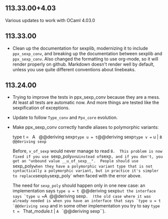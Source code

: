 ## 113.33.00+4.03

Various updates to work with OCaml 4.03.0

## 113.33.00

- Clean up the documentation for sexplib, modernizing it to include
  `ppx_sexp_conv`, and breaking up the documentation between sexplib and
  `ppx_sexp_conv`.  Also changed the formatting to use org-mode, so it
  will render properly on github.  Markdown doesn't render well by
  default, unless you use quite different conventions about linebeaks.

## 113.24.00

- Trying to improve the tests in ppx\_sexp\_conv because they are a mess.
  At least all tests are automatic now. And more things are tested like
  the sexpification of exceptions.

- Update to follow `Type_conv` and `Ppx_core` evolution.

- Make ppx\_sexp\_conv correctly handle aliases to polymorphic variants:

  type t = ` `A ` `@@deriving sexp`
  type u = t `@@deriving sexp`
  type v = ` u | `B ` `@@deriving sexp`

  Before, `v_of_sexp` would never manage to read `B.  This problem is
  now fixed if you use `sexp_poly` on `u` instead of `sexp`, and if you
  don't, you get an "unbound value __u_of_sexp__".  People should use
  `sexp_poly` when they have a polymorphic variant type that is not
  syntactically a polymorphic variant, but in practice it's simpler to
  replace `sexp` by `sexp_poly` when faced with the error above.

  The need for `sexp_poly` should happen only in one new case: an
  implementation says `type u = t `@@deriving sexp`` but the interface
  says `type u = ``A` `@@deriving sexp``.  (the old case where it was
  already needed is when you have an interface that says `type u = t
  `@@deriving sexp`` and in some other implementation you try to say
  `type t = ` That_module.t | `A ` `@@deriving sexp``).
